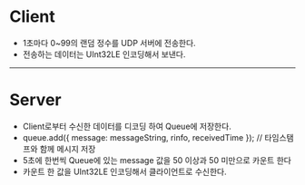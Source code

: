 # Client

- 1초마다 0~99의 랜덤 정수를 UDP 서버에 전송한다.
- 전송하는 데이터는 UInt32LE 인코딩해서 보낸다.

---

# Server

- Client로부터 수신한 데이터를 디코딩 하여 Queue에 저장한다.
- queue.add({ message: messageString, rinfo, receivedTime }); // 타임스탬프와 함께 메시지 저장
- 5초에 한번씩 Queue에 있는 message 값을 50 이상과 50 미만으로 카운트 한다
- 카운트 한 값을 UInt32LE 인코딩해서 클라이언트로 수신한다.


